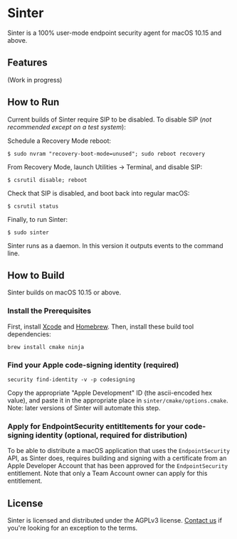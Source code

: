 # Sinter

Sinter is a 100% user-mode endpoint security agent for macOS 10.15 and above.

## Features

(Work in progress)

## How to Run

Current builds of Sinter require SIP to be disabled. To disable SIP (*not recommended except on a test system*):

Schedule a Recovery Mode reboot:

`$ sudo nvram "recovery-boot-mode=unused"; sudo reboot recovery`

From Recovery Mode, launch Utilities -> Terminal, and disable SIP:

`$ csrutil disable; reboot`

Check that SIP is disabled, and boot back into regular macOS:

`$ csrutil status`

Finally, to run Sinter:

`$ sudo sinter`

Sinter runs as a daemon. In this version it outputs events to the command line.

## How to Build

Sinter builds on macOS 10.15 or above.

### Install the Prerequisites

First, install [Xcode](https://apps.apple.com/us/app/xcode/id497799835?mt=12) and [Homebrew](https://brew.sh/). Then, install these build tool dependencies:

`brew install cmake ninja`

### Find your Apple code-signing identity (required)

`security find-identity -v -p codesigning`

Copy the appropriate "Apple Development" ID (the ascii-encoded hex value), and paste it in the appropriate place in `sinter/cmake/options.cmake`. Note: later versions of Sinter will automate this step.

### Apply for EndpointSecurity entitltements for your code-signing identity (optional, required for distribution)

To be able to distribute a macOS application that uses the `EndpointSecurity` API, as Sinter does, requires building and signing with a certificate from an Apple Developer Account that has been approved for the `EndpointSecurity` entitlement. Note that only a Team Account owner can apply for this entitlement.

## License

Sinter is licensed and distributed under the AGPLv3 license. [Contact us](mailto:opensource@trailofbits.com) if you're looking for an exception to the terms.
